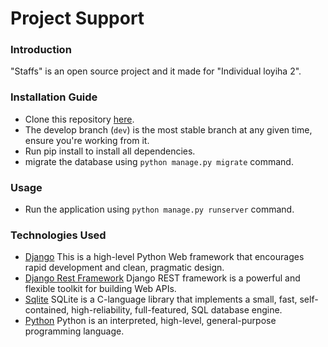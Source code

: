 # Project Support

### Introduction

"Staffs" is an open source project and it made for "Individual loyiha 2".

### Installation Guide

* Clone this repository [here](https://github.com/Snoolf2002/staffs).
* The develop branch (`dev`) is the most stable branch at any given time, ensure you're working from it.
* Run pip install to install all dependencies.
* migrate the database using `python manage.py migrate` command.

### Usage

* Run the application using `python manage.py runserver` command.

### Technologies Used

* [Django](https://docs.djangoproject.com/) This is a high-level Python Web framework that encourages rapid development and clean, pragmatic design.
* [Django Rest Framework](https://www.django-rest-framework.org/) Django REST framework is a powerful and flexible toolkit for building Web APIs.
* [Sqlite](https://www.sqlite.org/index.html) SQLite is a C-language library that implements a small, fast, self-contained, high-reliability, full-featured, SQL database engine.
* [Python](https://www.python.org/) Python is an interpreted, high-level, general-purpose programming language.